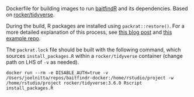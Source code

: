 Dockerfile for building images to run [baitfindR](https://joelnitta.github.io/baitfindR/) and its dependencies. Based on [rocker/tidyverse](https://hub.docker.com/r/rocker/tidyverse).

During the build, R packages are installed using `packrat::restore()`. For a more detailed explanation of this process, see [this blog post](https://www.joelnitta.com/post/docker-and-packrat/) and [this example repo](https://github.com/joelnitta/docker-packrat-example).

The `packrat.lock` file should be built with the following command, which sources `install_packages.R` within a `rocker/tidyverse` container (change path on LHS of `-v` as needed).

```
docker run --rm -e DISABLE_AUTH=true -v /Users/joelnitta/repos/baitfindr-docker:/home/rstudio/project -w /home/rstudio/project rocker/tidyverse:3.6.0 Rscript install_packages.R
```
